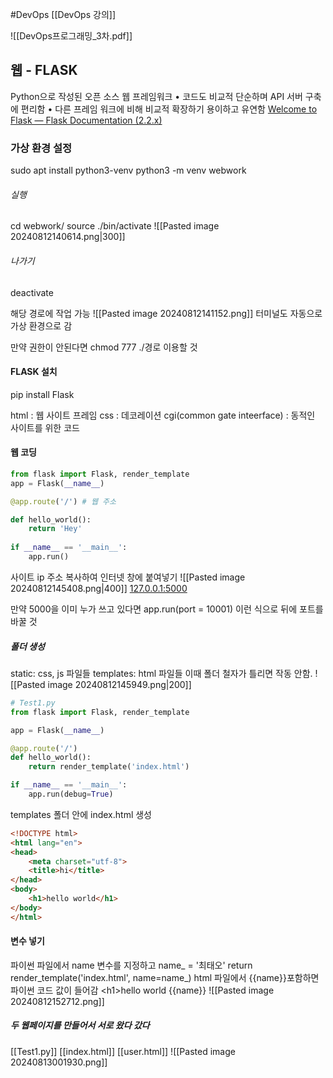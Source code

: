 #DevOps
[[DevOps 강의]]

![[DevOps프로그래밍_3차.pdf]]

## 웹 - FLASK
Python으로 작성된 오픈 소스 웹 프레임워크
• 코드도 비교적 단순하며 API 서버 구축에 편리함
• 다른 프레임 워크에 비해 비교적 확장하기 용이하고 유연함
[Welcome to Flask — Flask Documentation (2.2.x)](https://flask.palletsprojects.com/en/2.2.x)
### 가상 환경 설정
sudo apt install python3-venv
python3 -m venv webwork
###### 실행
cd webwork/
source ./bin/activate
![[Pasted image 20240812140614.png|300]]
###### 나가기
deactivate

해당 경로에 작업 가능
![[Pasted image 20240812141152.png]]
터미널도 자동으로 가상 환경으로 감

만약 권한이 안된다면 chmod 777 ./경로 이용할 것

#### FLASK 설치
pip install Flask

html : 웹 사이트 프레임
css : 데코레이션
cgi(common gate inteerface) : 동적인 사이트를 위한 코드
#### 웹 코딩

```python
from flask import Flask, render_template
app = Flask(__name__)

@app.route('/') # 웹 주소

def hello_world():
	return 'Hey'
	
if __name__ == '__main__':
	app.run()
```
사이트 ip 주소 복사하여 인터넷 창에 붙여넣기
![[Pasted image 20240812145408.png|400]]
[127.0.0.1:5000](http://127.0.0.1:5000/)

만약 5000을 이미 누가 쓰고 있다면
app.run(port = 10001)
이런 식으로 뒤에 포트를 바꿀 것

##### 폴더 생성
static: css, js 파일들 
templates: html 파일들
이때 폴더 철자가 틀리면 작동 안함.
![[Pasted image 20240812145949.png|200]]
```python
# Test1.py
from flask import Flask, render_template

app = Flask(__name__)

@app.route('/')
def hello_world():
	return render_template('index.html')

if __name__ == '__main__':
	app.run(debug=True)
```
templates 폴더 안에 index.html 생성
```html
<!DOCTYPE html>
<html lang="en">
<head>
	<meta charset="utf-8">
	<title>hi</title>
</head>
<body>
	<h1>hello world</h1>
</body>
</html>
```

#### 변수 넣기
파이썬 파일에서 name 변수를 지정하고
name_ = '최태오'
return render_template('index.html', name=name_)
html 파일에서 {{name}}포함하면 파이썬 코드 값이 들어감
\<h1>hello world {{name}}</h1>
![[Pasted image 20240812152712.png]]

##### 두 웹페이지를 만들어서 서로 왔다 갔다
[[Test1.py]]
[[index.html]]
[[user.html]]
![[Pasted image 20240813001930.png]]